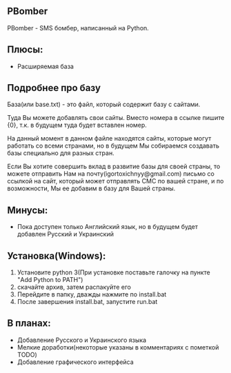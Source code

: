 <h2>PBomber</h2>

<p>PBomber - SMS бомбер, написанный на Python.</p>

<h2>Плюсы:</h2>

<ul>
    <li>Расширяемая база</li>
</ul>

<h2>Подробнее про базу</h2>

<p>База(или base.txt) - это файл, который содержит базу с сайтами.</p>

<p>Туда Вы можете добавлять свои сайты. Вместо номера в ссылке пишите {0}, т.к. в будущем туда будет вставлен номер.</p>

<p>На данный момент в данном файле находятся сайты, которые могут работать со всеми странами, но в будущем Мы собираемся создавать базы специально для разных стран.</p>

<p>Если Вы хотите совершить вклад в развитие базы для своей страны, то можете отправить Нам на почту(igortoxichnyy@gmail.com) письмо со ссылкой на сайт, который может отправлять СМС по вашей стране, и по возможности, Мы ее добавим в базу для Вашей страны.</p>

<h2>Минусы:</h2>

<ul>
    <li>Пока доступен только Английский язык, но в будущем будет добавлен Русский и Украинский</li>
</ul>

<h2>Установка(Windows):</h2>

<ol>
    <li>Установите python 3(При установке поставьте галочку на пункте "Add Python to PATH")</li>
    <li>скачайте архив, затем распакуйте его</li>
    <li>Перейдите в папку, дважды нажмите по install.bat</li>
    <li>После завершения install.bat, запустите run.bat</li>
</ol>

<h2>В планах:</h2>

<ul>
    <li>Добавление Русского и Украинского языка</li>
    <li>Мелкие доработки(некоторые указаны в комментариях с пометкой TODO)</li>
    <li>Добавление графического интерфейса</li>
</ul>
